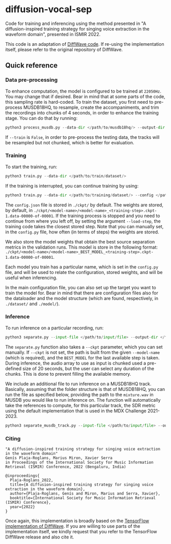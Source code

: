 # diffusion-vocal-sep
Code for training and inferencing using the method presented in "A diffusion-inspired training strategy for singing voice extraction in the waveform domain", presented in ISMIR 2022.

This code is an adaptation of [DiffWave code](https://github.com/revsic/tf-diffwave). If re-using the implementation itself, please refer to
the original repository of DiffWave.


## Quick reference
### Data pre-processing

To enhance computation, the model is configured to be trained at ``22050Hz``. You may change that if desired. Bear in mind that at some parts of the code,
this sampling rate is hard-coded. To train the dataset, you first need to pre-process MUSDB18HQ, to resample, create the accompaniments, and trim the 
recordings into chunks of 4 seconds, in order to enhance the training stage. You can do that by running:

```python
python3 process_musdb.py --data-dir </path/to/musdb18hq/> --output-dir </path/to/output/folder>  --train <True or False>
```

If ``--train`` is ``False``, in order to pre-process the testing data, the tracks will be resampled but not chunked, which is better for evaluation.


### Training

To start the training, run:

```python
python3 train.py --data-dir </path/to/train/dataset/>
```

If the training is interrupted, you can continue training by using:

```python
python3 train.py --data-dir </path/to/training/dataset/> --config </path/to/config.json>  --load-step <training-step-to-load> 
```

The ``config.json`` file is stored in ``./ckpt/`` by default. The weights are stored, by default, in 
``./ckpt/<model-name>/<model-name>_<training-step>.ckpt-1.data-00000-of-00001``. If the training process
is stopped and you need to continue from where you left off, by setting the argument ``--load-step``, the training code takes the closest stored
step. Note that you can manually set, in the ``config.py`` file, how often (in terms of steps) the weights are stored. 

We also store the model weights that obtain the best source separation metrics in the validation runs. This model is store in the
following format: ``./ckpt/<model-name>/<model-name>_BEST_MODEL_<training-step>.ckpt-1.data-00000-of-00001``.

Each model you train has a particular name, which is set in the ``config.py`` file, and will be used to relate the configuration, stored weights,
and will be useful when inferencing.

In the main configuration file, you can also set up the target you want to train the model for. Bear in mind that there are configuration files also
for the dataloader and the model structure (which are found, respectively, in ``./dataset/`` and ``./model/``).


### Inference

To run inference on a particular recording, run:

```python
python3 separate.py --input-file </path/to/input/file> --output-dir </folder/where/to/save/output> --model-name <name-of-model> --batch <duration-of-chunks> --wiener <True or False> 
```

The ``separate.py`` function also takes a ``--ckpt`` parameter, which you can set manually. If ``--ckpt`` is not set, the path is built from the
given ``--model-name`` (which is required), and the ``BEST_MODEL`` for the last available step is taken. During inference, the audio array to use
as input is chunked used a pre-defined size of 20 seconds, but the user can select any duration of the chunks. This is done to prevent filling the
available memory.

We include an additional file to run inference on a MUSDB18HQ track. Basically, assuming that the folder structure is that of MUSDB18HQ, you can run
the file as specified below, providing the path to the ``mixture.wav`` in MUSDB you would like to run inference on. The function will automatically 
take the references to compute, for this particular track, the SDR metric using the default implementation that is used in the MDX Challenge 2021-2023.

```python
python3 separate_musdb_track.py --input-file </path/to/input/file> --output-dir </folder/where/to/save/output> --model-name <name-of-model> --batch <duration-of-chunks> --wiener <True or False> 
```


### Citing

```
"A diffusion-inspired training strategy for singing voice extraction in the waveform domain"
Genís Plaja-Roglans, Marius Miron, Xavier Serra
in Proceedings of the International Society for Music Information Retrieval (ISMIR) Conference, 2022 (Bengaluru, India)
```

```
@inproceedings{
  Plaja-Roglans_2022,
  title={A diffusion-inspired training strategy for singing voice extraction in the waveform domain},
  author={Plaja-Roglans, Genís and Miron, Marius and Serra, Xavier},
  booktitle={International Society for Music Information Retrieval (ISMIR) Conference},
  year={2022}
}
```

Once again, this implementation is broadly based on the [TensorFlow implementation of DiffWave](https://github.com/revsic/tf-diffwave). If you are
willing to use parts of the implementation itself, we kindly request that you refer to the TensorFlow DiffWave release and also cite it.
